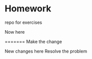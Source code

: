 # Homework
repo for  exercises


Now here

=======
Make the change

New changes here
Resolve the problem

